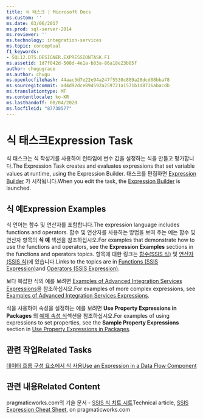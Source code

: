 ```yaml
---
title: 식 태스크 | Microsoft Docs
ms.custom: ''
ms.date: 03/06/2017
ms.prod: sql-server-2014
ms.reviewer: ''
ms.technology: integration-services
ms.topic: conceptual
f1_keywords:
- SQL12.DTS.DESIGNER.EXPRESSIONTASK.F1
ms.assetid: 1d7f042d-508d-4e1a-b83a-86a18e23b85f
author: chugugrace
ms.author: chugu
ms.openlocfilehash: 44aac3d7e22e94a247f5530c889a28dcd08bba78
ms.sourcegitcommit: ad4d92dce894592a259721a1571b1d8736abacdb
ms.translationtype: MT
ms.contentlocale: ko-KR
ms.lasthandoff: 08/04/2020
ms.locfileid: "87738577"
---
```

# <a name="expression-task"></a><span data-ttu-id="09999-102">식 태스크</span><span class="sxs-lookup"><span data-stu-id="09999-102">Expression Task</span></span>
  <span data-ttu-id="09999-103">식 태스크는 식 작성기를 사용하여 런타임에 변수 값을 설정하는 식을 만들고 평가합니다.</span><span class="sxs-lookup"><span data-stu-id="09999-103">The Expression Task creates and evaluates expressions that set variable values at runtime, using the Expression Builder.</span></span> <span data-ttu-id="09999-104">태스크를 편집하면 [Expression Builder](../expressions/expression-builder.md) 가 시작됩니다.</span><span class="sxs-lookup"><span data-stu-id="09999-104">When you edit the task, the [Expression Builder](../expressions/expression-builder.md) is launched.</span></span>  
  
## <a name="expression-examples"></a><span data-ttu-id="09999-105">식 예</span><span class="sxs-lookup"><span data-stu-id="09999-105">Expression Examples</span></span>  
 <span data-ttu-id="09999-106">식 언어는 함수 및 연산자를 포함합니다.</span><span class="sxs-lookup"><span data-stu-id="09999-106">The expression language includes functions and operators.</span></span> <span data-ttu-id="09999-107">함수 및 연산자를 사용하는 방법을 보여 주는 예는 함수 및 연산자 항목의 **식 예** 섹션을 참조하십시오.</span><span class="sxs-lookup"><span data-stu-id="09999-107">For examples that demonstrate how to use the functions and operators, see the **Expression Examples** sections in the functions and operators topics.</span></span> <span data-ttu-id="09999-108">항목에 대한 링크는 [함수&#40;SSIS 식&#41;](../expressions/functions-ssis-expression.md) 및 [연산자&#40;SSIS 식&#41;](../expressions/operators-ssis-expression.md)에 있습니다.</span><span class="sxs-lookup"><span data-stu-id="09999-108">Links to the topics are in [Functions &#40;SSIS Expression&#41;](../expressions/functions-ssis-expression.md)and [Operators &#40;SSIS Expression&#41;](../expressions/operators-ssis-expression.md).</span></span>  
  
 <span data-ttu-id="09999-109">보다 복잡한 식의 예를 보려면 [Examples of Advanced Integration Services Expressions](../expressions/examples-of-advanced-integration-services-expressions.md)을 참조하십시오.</span><span class="sxs-lookup"><span data-stu-id="09999-109">For examples of more complex expressions, see [Examples of Advanced Integration Services Expressions](../expressions/examples-of-advanced-integration-services-expressions.md).</span></span>  
  
 <span data-ttu-id="09999-110">식을 사용하여 속성을 설정하는 예를 보려면 **Use Property Expressions in Packages** 의 [예제 속성 식](../expressions/use-property-expressions-in-packages.md)섹션을 참조하십시오.</span><span class="sxs-lookup"><span data-stu-id="09999-110">For examples of using expressions to set properties, see the **Sample Property Expressions** section in [Use Property Expressions in Packages](../expressions/use-property-expressions-in-packages.md).</span></span>  
  
## <a name="related-tasks"></a><span data-ttu-id="09999-111">관련 작업</span><span class="sxs-lookup"><span data-stu-id="09999-111">Related Tasks</span></span>  
 [<span data-ttu-id="09999-112">데이터 흐름 구성 요소에서 식 사용</span><span class="sxs-lookup"><span data-stu-id="09999-112">Use an Expression in a Data Flow Component</span></span>](../use-an-expression-in-a-data-flow-component.md)  
  
## <a name="related-content"></a><span data-ttu-id="09999-113">관련 내용</span><span class="sxs-lookup"><span data-stu-id="09999-113">Related Content</span></span>  
 <span data-ttu-id="09999-114">pragmaticworks.com의 기술 문서 - [SSIS 식 치트 시트](https://pragmaticworks.com/Resources/Cheat-Sheets/SSIS-Expression-Cheat-Sheet)</span><span class="sxs-lookup"><span data-stu-id="09999-114">Technical article, [SSIS Expression Cheat Sheet](https://pragmaticworks.com/Resources/Cheat-Sheets/SSIS-Expression-Cheat-Sheet), on pragmaticworks.com</span></span>  
  
  
